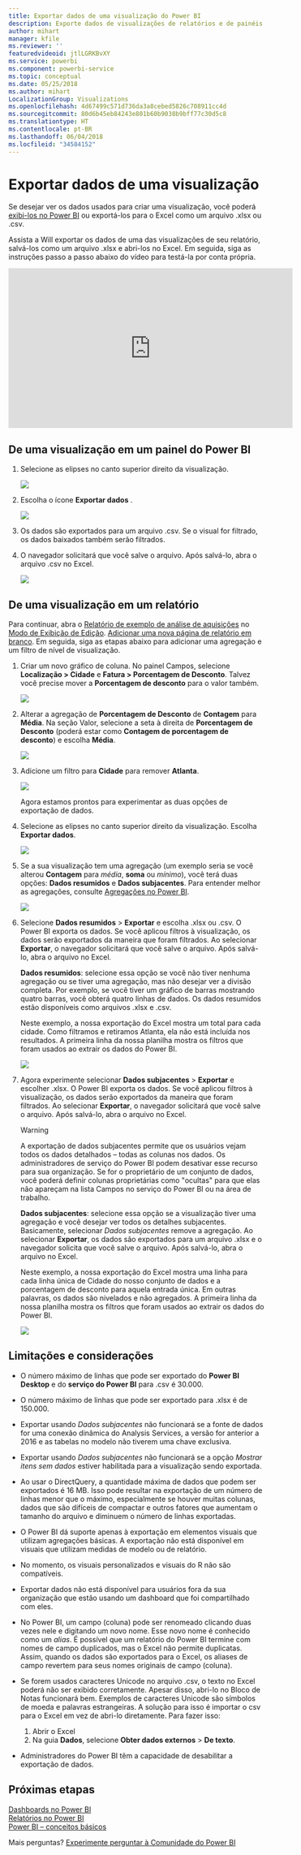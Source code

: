 ```yaml
---
title: Exportar dados de uma visualização do Power BI
description: Exporte dados de visualizações de relatórios e de painéis exiba-os no Excel.
author: mihart
manager: kfile
ms.reviewer: ''
featuredvideoid: jtlLGRKBvXY
ms.service: powerbi
ms.component: powerbi-service
ms.topic: conceptual
ms.date: 05/25/2018
ms.author: mihart
LocalizationGroup: Visualizations
ms.openlocfilehash: 4d67499c571d736da3a8cebed5826c708911cc4d
ms.sourcegitcommit: 80d6b45eb84243e801b60b9038b9bff77c30d5c8
ms.translationtype: HT
ms.contentlocale: pt-BR
ms.lasthandoff: 06/04/2018
ms.locfileid: "34584152"
---
```

# <a name="export-data-from-visualizations"></a>Exportar dados de uma visualização
Se desejar ver os dados usados para criar uma visualização, você poderá [exibi-los no Power BI](service-reports-show-data.md) ou exportá-los para o Excel como um arquivo .xlsx ou .csv.   

Assista a Will exportar os dados de uma das visualizações de seu relatório, salvá-los como um arquivo .xlsx e abri-los no Excel. Em seguida, siga as instruções passo a passo abaixo do vídeo para testá-la por conta própria.

<iframe width="560" height="315" src="https://www.youtube.com/embed/KjheMTGjDXw" frameborder="0" allowfullscreen></iframe>

## <a name="from-a-visualization-on-a-power-bi-dashboard"></a>De uma visualização em um painel do Power BI
1. Selecione as elipses no canto superior direito da visualização.
   
    ![](media/power-bi-visualization-export-data/pbi-export-tile3.png)
2. Escolha o ícone  **Exportar dados** .
   
    ![](media/power-bi-visualization-export-data/pbi_export_dash.png)
3. Os dados são exportados para um arquivo .csv. Se o visual for filtrado, os dados baixados também serão filtrados.    
4. O navegador solicitará que você salve o arquivo.  Após salvá-lo, abra o arquivo .csv no Excel.
   
    ![](media/power-bi-visualization-export-data/pbi-export-to-excel.png)

## <a name="from-a-visualization-in-a-report"></a>De uma visualização em um relatório
Para continuar, abra o [Relatório de exemplo de análise de aquisições](sample-procurement.md) no [Modo de Exibição de Edição](service-reading-view-and-editing-view.md). [Adicionar uma nova página de relatório em branco](power-bi-report-add-page.md). Em seguida, siga as etapas abaixo para adicionar uma agregação e um filtro de nível de visualização.

1. Criar um novo gráfico de coluna.  No painel Campos, selecione **Localização > Cidade** e **Fatura > Porcentagem de Desconto**.  Talvez você precise mover a **Porcentagem de desconto** para o valor também. 
   
    ![](media/power-bi-visualization-export-data/power-bi-export-data3.png)
2. Alterar a agregação de **Porcentagem de Desconto** de **Contagem** para **Média**. Na seção Valor, selecione a seta à direita de **Porcentagem de Desconto** (poderá estar como **Contagem de porcentagem de desconto**) e escolha **Média**.
   
    ![](media/power-bi-visualization-export-data/power-bi-export-data6.png)
3. Adicione um filtro para **Cidade** para remover **Atlanta**.
   
   ![](media/power-bi-visualization-export-data/power-bi-export-data4.png)
   
   Agora estamos prontos para experimentar as duas opções de exportação de dados.
4. Selecione as elipses no canto superior direito da visualização. Escolha  **Exportar dados**.
   
   ![](media/power-bi-visualization-export-data/power-bi-export-data2.png)
5. Se a sua visualização tem uma agregação (um exemplo seria se você alterou **Contagem** para *média*, **soma** ou *mínimo*), você terá duas opções: **Dados resumidos** e **Dados subjacentes**. Para entender melhor as agregações, consulte [Agregações no Power BI](service-aggregates.md).
   
    ![](media/power-bi-visualization-export-data/power-bi-export-data5.png)
6. Selecione **Dados resumidos** > **Exportar** e escolha .xlsx ou .csv. O Power BI exporta os dados.  Se você aplicou filtros à visualização, os dados serão exportados da maneira que foram filtrados. Ao selecionar **Exportar**, o navegador solicitará que você salve o arquivo. Após salvá-lo, abra o arquivo no Excel.
   
   **Dados resumidos**: selecione essa opção se você não tiver nenhuma agregação ou se tiver uma agregação, mas não desejar ver a divisão completa. Por exemplo, se você tiver um gráfico de barras mostrando quatro barras, você obterá quatro linhas de dados. Os dados resumidos estão disponíveis como arquivos .xlsx e .csv.
   
   Neste exemplo, a nossa exportação do Excel mostra um total para cada cidade. Como filtramos e retiramos Atlanta, ela não está incluída nos resultados.  A primeira linha da nossa planilha mostra os filtros que foram usados ao extrair os dados do Power BI.
   
   ![](media/power-bi-visualization-export-data/power-bi-export-data7.png)
7. Agora experimente selecionar **Dados subjacentes** > **Exportar** e escolher .xlsx. O Power BI exporta os dados. Se você aplicou filtros à visualização, os dados serão exportados da maneira que foram filtrados. Ao selecionar **Exportar**, o navegador solicitará que você salve o arquivo. Após salvá-lo, abra o arquivo no Excel.
   
   >[!WARNING]
   >A exportação de dados subjacentes permite que os usuários vejam todos os dados detalhados – todas as colunas nos dados. Os administradores de serviço do Power BI podem desativar esse recurso para sua organização. Se for o proprietário de um conjunto de dados, você poderá definir colunas proprietárias como "ocultas" para que elas não apareçam na lista Campos no serviço do Power BI ou na área de trabalho.
   
   
   **Dados subjacentes**: selecione essa opção se a visualização tiver uma agregação e você desejar ver todos os detalhes subjacentes. Basicamente, selecionar *Dados subjacentes* remove a agregação. Ao selecionar **Exportar**, os dados são exportados para um arquivo .xlsx e o navegador solicita que você salve o arquivo. Após salvá-lo, abra o arquivo no Excel.
   
   Neste exemplo, a nossa exportação do Excel mostra uma linha para cada linha única de Cidade do nosso conjunto de dados e a porcentagem de desconto para aquela entrada única. Em outras palavras, os dados são nivelados e não agregados. A primeira linha da nossa planilha mostra os filtros que foram usados ao extrair os dados do Power BI.  
   
   ![](media/power-bi-visualization-export-data/power-bi-export-data8.png)

## <a name="limitations-and-considerations"></a>Limitações e considerações
* O número máximo de linhas que pode ser exportado do **Power BI Desktop** e do **serviço do Power BI** para .csv é 30.000.
* O número máximo de linhas que pode ser exportado para .xlsx é de 150.000.
* Exportar usando *Dados subjacentes* não funcionará se a fonte de dados for uma conexão dinâmica do Analysis Services, a versão for anterior a 2016 e as tabelas no modelo não tiverem uma chave exclusiva.  
* Exportar usando *Dados subjacentes* não funcionará se a opção *Mostrar itens sem dados* estiver habilitada para a visualização sendo exportada.
* Ao usar o DirectQuery, a quantidade máxima de dados que podem ser exportados é 16 MB. Isso pode resultar na exportação de um número de linhas menor que o máximo, especialmente se houver muitas colunas, dados que são difíceis de compactar e outros fatores que aumentam o tamanho do arquivo e diminuem o número de linhas exportadas.
* O Power BI dá suporte apenas à exportação em elementos visuais que utilizam agregações básicas. A exportação não está disponível em visuais que utilizam medidas de modelo ou de relatório.
* No momento, os visuais personalizados e visuais do R não são compatíveis.
* Exportar dados não está disponível para usuários fora da sua organização que estão usando um dashboard que foi compartilhado com eles. 
* No Power BI, um campo (coluna) pode ser renomeado clicando duas vezes nele e digitando um novo nome.  Esse novo nome é conhecido como um *alias*. É possível que um relatório do Power BI termine com nomes de campo duplicados, mas o Excel não permite duplicatas.  Assim, quando os dados são exportados para o Excel, os aliases de campo revertem para seus nomes originais de campo (coluna).  
* Se forem usados caracteres Unicode no arquivo .csv, o texto no Excel poderá não ser exibido corretamente. Apesar disso, abri-lo no Bloco de Notas funcionará bem. Exemplos de caracteres Unicode são símbolos de moeda e palavras estrangeiras. A solução para isso é importar o csv para o Excel em vez de abri-lo diretamente. Para fazer isso:
  
  1. Abrir o Excel
  2. Na guia **Dados**, selecione **Obter dados externos** > **De texto**.
* Administradores do Power BI têm a capacidade de desabilitar a exportação de dados.

## <a name="next-steps"></a>Próximas etapas
[Dashboards no Power BI](service-dashboards.md)  
[Relatórios no Power BI](service-reports.md)  
[Power BI – conceitos básicos](service-basic-concepts.md)

Mais perguntas? [Experimente perguntar à Comunidade do Power BI](http://community.powerbi.com/)

